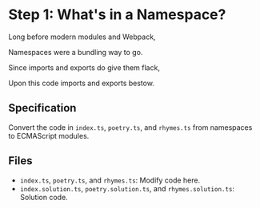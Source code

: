 # Step 1: What's in a Namespace?

Long before modern modules and Webpack,

Namespaces were a bundling way to go.

Since imports and exports do give them flack,

Upon this code imports and exports bestow.

## Specification

Convert the code in `index.ts`, `poetry.ts`, and `rhymes.ts` from namespaces to ECMAScript modules.

## Files

- `index.ts`, `poetry.ts`, and `rhymes.ts`: Modify code here.
- `index.solution.ts`, `poetry.solution.ts`, and `rhymes.solution.ts`: Solution code.
